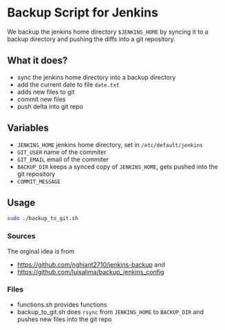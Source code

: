 # Backup Script for Jenkins
We backup the jenkins home directory `$JENKINS_HOME` by syncing it to 
a backup directory and pushing the diffs into a git repository.


## What it does?
 - sync the jenkins home directory into a backup directory
 - add the current date to file `date.txt` 
 - adds new files to git
 - commit new files
 - push delta into git repo 

## Variables
 - `JENKINS_HOME` jenkins home directory, set in `/etc/default/jenkins`
 - `GIT_USER` name of the commiter
 - `GIT_EMAIL` email of the commiter
 - `BACKUP_DIR` keeps a synced copy of `JENKINS_HOME`, gets pushed into the git repository
 - `COMMIT_MESSAGE` 

## Usage

```sh
sudo ./backup_to_git.sh
```

### Sources
The orginal idea is from 
 - https://github.com/nghiant2710/jenkins-backup and
 - https://github.com/luisalima/backup_jenkins_config 


### Files
- functions.sh provides functions 
- backup_to_git.sh does `rsync` from `JENKINS_HOME` to `BACKUP_DIR` and pushes new files into the git repo
